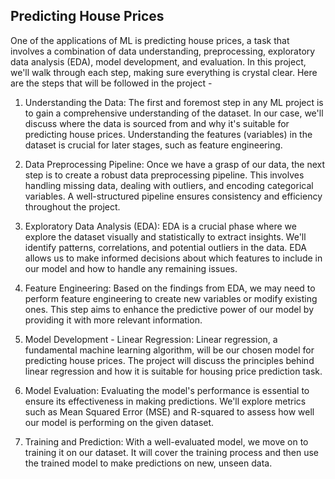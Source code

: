 ## Predicting House Prices

One of the applications of ML is predicting house prices, a task that involves a combination of data understanding, preprocessing, exploratory data analysis (EDA), model development, and evaluation. In this project, we'll walk through each step, making sure everything is crystal clear.
Here are the steps that will be followed in the project -

1. Understanding the Data:
The first and foremost step in any ML project is to gain a comprehensive understanding of the dataset. In our case, we'll discuss where the data is sourced from and why it's suitable for predicting house prices. Understanding the features (variables) in the dataset is crucial for later stages, such as feature engineering.

2. Data Preprocessing Pipeline:
Once we have a grasp of our data, the next step is to create a robust data preprocessing pipeline. This involves handling missing data, dealing with outliers, and encoding categorical variables. A well-structured pipeline ensures consistency and efficiency throughout the project.

3. Exploratory Data Analysis (EDA):
EDA is a crucial phase where we explore the dataset visually and statistically to extract insights. We'll identify patterns, correlations, and potential outliers in the data. EDA allows us to make informed decisions about which features to include in our model and how to handle any remaining issues.

4. Feature Engineering:
Based on the findings from EDA, we may need to perform feature engineering to create new variables or modify existing ones. This step aims to enhance the predictive power of our model by providing it with more relevant information.

5. Model Development - Linear Regression:
Linear regression, a fundamental machine learning algorithm, will be our chosen model for predicting house prices. The project will discuss the principles behind linear regression and how it is suitable for housing price prediction task.

6. Model Evaluation:
Evaluating the model's performance is essential to ensure its effectiveness in making predictions. We'll explore metrics such as Mean Squared Error (MSE) and R-squared to assess how well our model is performing on the given dataset.

7. Training and Prediction:
With a well-evaluated model, we move on to training it on our dataset. It will cover the training process and then use the trained model to make predictions on new, unseen data.


